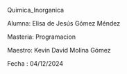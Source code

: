Quimica_Inorganica

Alumna: Elisa de Jesús Gómez Méndez

Masteria: Programacion

Maestro: Kevin David Molina Gómez

Fecha : 04/12/2024
